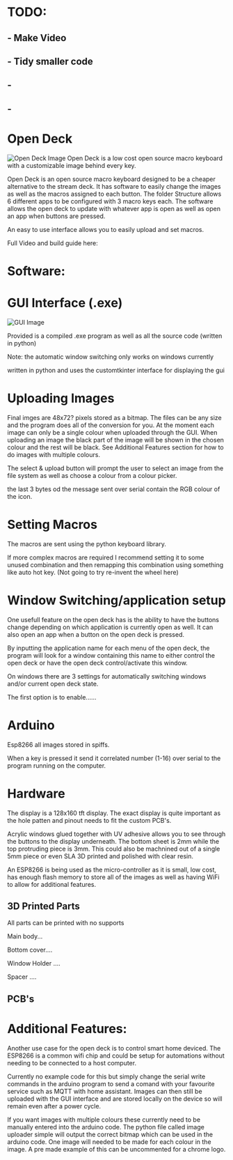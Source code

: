 # TODO:
## - Make Video
## - Tidy smaller code
## -
## -

# Open Deck
![Open Deck Image](Home_img.jpg)
Open Deck is a low cost open source macro keyboard with a customizable image behind every key.

Open Deck is an open source macro keyboard designed to be a cheaper alternative to the stream deck. It has software to easily change the images as well as the macros assigned to each button. The folder Structure allows 6 different apps to be configured with 3 macro keys each. The software allows the open deck to update with whatever app is open as well as open an app when buttons are pressed.

An easy to use interface allows you to easily upload and set macros.

Full Video and build guide here:

# Software:
# **GUI Interface (.exe)**
![GUI Image](gui.jpg)

Provided is a compiled .exe program as well as all the source code (written in python)

Note: the automatic window switching only works on windows currently

written in python and uses the customtkinter interface for displaying the gui

# Uploading Images
Final imges are 48x72? pixels stored as a bitmap. The files can be any size and the program does all of the conversion for you. At the moment each image can only be a single colour when uploaded through the GUI. When uploading an image the black part of the image will be shown in the chosen colour and the rest will be black. See Additional Features section for how to do images with multiple colours.

The select & upload button will prompt the user to select an image from the file system as well as choose a colour from a colour picker.

the last 3 bytes od the message sent over serial contain the RGB colour of the icon.

# Setting Macros
The macros are sent using the python keyboard library.

If more complex macros are required I recommend setting it to some unused combination and then remapping this combination using something like auto hot key. (Not going to try re-invent the wheel here)

# Window Switching/application setup
One usefull feature on the open deck has is the ability to have the buttons change depending on which application is currently open as well. It can also open an app when a button on the open deck is pressed.

By inputting the application name for each menu of the open deck, the program will look for a window containing this name to either control the open deck or have the open deck control/activate this window.

On windows there are 3 settings for automatically switching windows and/or current open deck state.

The first option is to enable......


# Arduino
Esp8266 all images stored in spiffs.

When a key is pressed it send it correlated number (1-16) over serial to the program running on the computer. 

# Hardware
The display is a 128x160 tft display. The exact display is quite important as the hole patten and pinout needs to fit the custom PCB's.

Acrylic windows glued together with UV adhesive allows you to see through the buttons to the display underneath. The bottom sheet is 2mm while the top protruding piece is 3mm. This could also be machnined out of a single 5mm piece or even SLA 3D printed and polished with clear resin.

An ESP8266 is being used as the micro-controller as it is small, low cost, has enough flash memory to store all of the images as well as having WiFi to allow for additional features.

## 3D Printed Parts
All parts can be printed with no supports

Main body...

Bottom cover....

Window Holder ....

Spacer ....


## PCB's


# Additional Features:
Another use case for the open deck is to control smart home deviced. The ESP8266 is a common wifi chip and could be setup for automations without needing to be connected to a host computer. 

Currently no example code for this but simply change the serial write commands in the arduino program to send a comand with your favourite service such as MQTT with home assistant. Images can then still be uploaded with the GUI interface and are stored locally on the device so will remain even after a power cycle.

If you want images with multiple colours these currently need to be manually entered into the arduino code. The python file called image uploader simple will output the correct bitmap which can be used in the arduino code. One image will needed to be made for each colour in the image. A pre made example of this can be uncommented for a chrome logo.